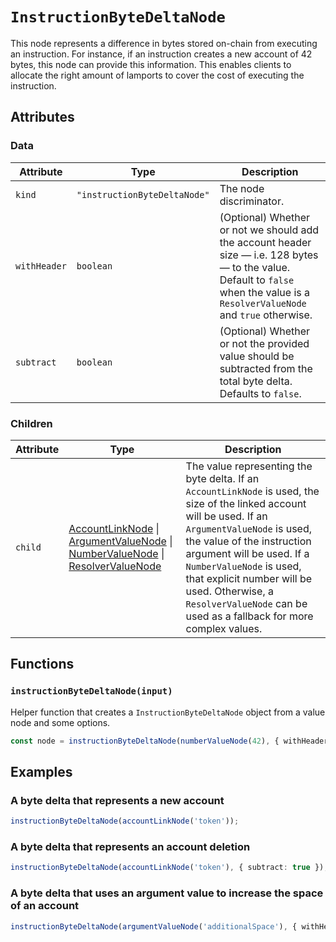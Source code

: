 # `InstructionByteDeltaNode`

This node represents a difference in bytes stored on-chain from executing an instruction. For instance, if an instruction creates a new account of 42 bytes, this node can provide this information. This enables clients to allocate the right amount of lamports to cover the cost of executing the instruction.

## Attributes

### Data

| Attribute    | Type                         | Description                                                                                                                                                                       |
| ------------ | ---------------------------- | --------------------------------------------------------------------------------------------------------------------------------------------------------------------------------- |
| `kind`       | `"instructionByteDeltaNode"` | The node discriminator.                                                                                                                                                           |
| `withHeader` | `boolean`                    | (Optional) Whether or not we should add the account header size — i.e. 128 bytes — to the value. Default to `false` when the value is a `ResolverValueNode` and `true` otherwise. |
| `subtract`   | `boolean`                    | (Optional) Whether or not the provided value should be subtracted from the total byte delta. Defaults to `false`.                                                                 |

### Children

| Attribute | Type                                                                                                                                                                                                                                            | Description                                                                                                                                                                                                                                                                                                                                                        |
| --------- | ----------------------------------------------------------------------------------------------------------------------------------------------------------------------------------------------------------------------------------------------- | ------------------------------------------------------------------------------------------------------------------------------------------------------------------------------------------------------------------------------------------------------------------------------------------------------------------------------------------------------------------ |
| `child`   | [AccountLinkNode](./linkNodes/AccountLinkNode.md) \| [ArgumentValueNode](./contextualValueNodes/ArgumentValueNode.md) \| [NumberValueNode](./valueNodes/NumberValueNode.md) \| [ResolverValueNode](./contextualValueNodes/ResolverValueNode.md) | The value representing the byte delta. If an `AccountLinkNode` is used, the size of the linked account will be used. If an `ArgumentValueNode` is used, the value of the instruction argument will be used. If a `NumberValueNode` is used, that explicit number will be used. Otherwise, a `ResolverValueNode` can be used as a fallback for more complex values. |

## Functions

### `instructionByteDeltaNode(input)`

Helper function that creates a `InstructionByteDeltaNode` object from a value node and some options.

```ts
const node = instructionByteDeltaNode(numberValueNode(42), { withHeader: false });
```

## Examples

### A byte delta that represents a new account

```ts
instructionByteDeltaNode(accountLinkNode('token'));
```

### A byte delta that represents an account deletion

```ts
instructionByteDeltaNode(accountLinkNode('token'), { subtract: true });
```

### A byte delta that uses an argument value to increase the space of an account

```ts
instructionByteDeltaNode(argumentValueNode('additionalSpace'), { withHeader: false });
```
